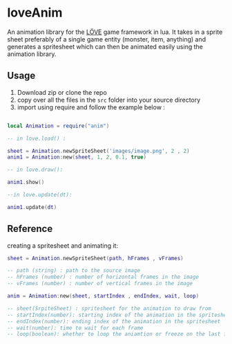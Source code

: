 # loveAnim
An animation library for the [LÖVE](https://love2d.org/) game framework in lua.
It takes in a sprite sheet preferably of a single game entity
(monster, item, anything) and generates a spritesheet which can then be animated
easily using the animation library.

## Usage

1. Download zip or clone the repo
2. copy over all the files in the `src` folder into your source directory
3. import using require and follow the example below :

``` lua

local Animation = require("anim")

-- in love.load() :

sheet = Animation.newSpriteSheet('images/image.png', 2 , 2)
anim1 = Animation:new(sheet, 1, 2, 0.1, true)

-- in love.draw():

anim1.show()

--in love.update(dt):

anim1.update(dt)

```

## Reference

creating a spritesheet and animating it:

```lua
sheet = Animation.newSpriteSheet(path, hFrames , vFrames)

-- path (string) : path to the source image
-- hFrames (number) : number of horizontal frames in the image
-- vFrames (number) : number of vertical frames in the image

anim = Animation:new(sheet, startIndex , endIndex, wait, loop)

-- sheet(SrpiteSheet) : spritesheet for the animation to draw from
-- startIndex(number): starting index of the animation in the spritesheet
-- endIndex(number): ending index of the animation in the spritesheet
-- wait(number): time to wait for each frame
-- loop(boolean): whether to loop the aniamtion or freeze on the last frame.

```
